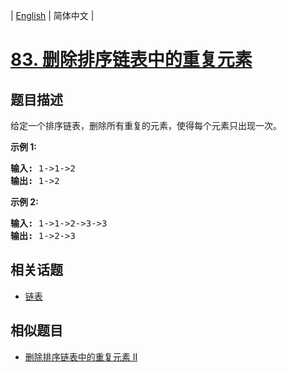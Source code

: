 
| [English](README_EN.md) | 简体中文 |

# [83. 删除排序链表中的重复元素](https://leetcode-cn.com/problems/remove-duplicates-from-sorted-list/)

## 题目描述

<p>给定一个排序链表，删除所有重复的元素，使得每个元素只出现一次。</p>

<p><strong>示例&nbsp;1:</strong></p>

<pre><strong>输入:</strong> 1-&gt;1-&gt;2
<strong>输出:</strong> 1-&gt;2
</pre>

<p><strong>示例&nbsp;2:</strong></p>

<pre><strong>输入:</strong> 1-&gt;1-&gt;2-&gt;3-&gt;3
<strong>输出:</strong> 1-&gt;2-&gt;3</pre>


## 相关话题

- [链表](https://leetcode-cn.com/tag/linked-list)

## 相似题目

- [删除排序链表中的重复元素 II](../remove-duplicates-from-sorted-list-ii/README.md)

